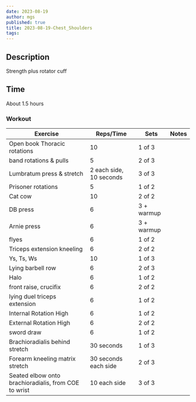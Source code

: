 ```yaml
---
date: 2023-08-19
author: mgs
published: true
title: 2023-08-19-Chest_Shoulders
tags: 
---
```


## Description
Strength plus rotator cuff
## Time
About 1.5 hours
### Workout
Exercise|Reps/Time|Sets|Notes
--|--|--|--|
Open book Thoracic rotations|  10| 1 of 3 ||  
band rotations & pulls| 5 | 2 of 3 |  |
Lumbratum press & stretch | 2 each side, 10 seconds | 3 of 3 |  |
Prisoner rotations | 5 | 1 of 2 |  |  
 Cat cow | 10 | 2 of 2 |  |  
DB press  | 6 | 3 + warmup  |   |  
Arnie press | 6 | 3 + warmup  |   |  
  flyes |  6 |  1 of 2 |   |  
 Triceps extension kneeling | 6 |  2 of 2 |   |
 Ys, Ts, Ws  | 10  | 1 of 3 |   |
 Lying barbell row | 6 | 2 of 3 | |
 Halo | 6 | 1 of 2|   |  
 front raise, crucifix |  6 |  2 of 2 |   |
 lying duel triceps extension| 6 | 1 of 2|   |  
 Internal Rotation High |6 | 1 of 2 | |
  External Rotation High |6 | 2 of 2 | |
   sword draw | 6 |  1 of 2|   |
Brachioradialis behind stretch  | 30 seconds |  1 of 3 |   |
Forearm kneeling matrix stretch  | 30 seconds each side |  2 of 3|   |
Seated elbow onto brachioradialis, from COE to wrist | 10 each side |  3 of 3||

